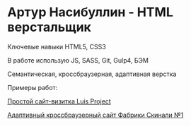 # Артур Насибуллин - HTML верстальщик 

Ключевые навыки HTML5, CSS3

В работе использую JS, SASS, Git, Gulp4, БЭМ

Семантическая, кроссбраузерная, адаптивная верстка

Примеры работ:

[Простой сайт-визитка Luis Project](ArturNasibullin.github.io/LuisProject/ "Простой сайт-визитка Luis Project")

[Адаптивный кроссбраузерный сайт Фабрики Скинали №1](ArturNasibullin.github.io/SkinaliProject "Адаптивный кроссбраузерный сайт Фабрики Скинали №1")

